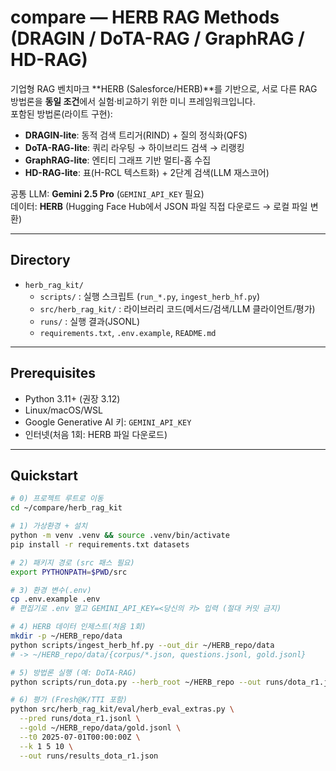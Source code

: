 # compare — HERB RAG Methods (DRAGIN / DoTA-RAG / GraphRAG / HD-RAG)

기업형 RAG 벤치마크 **HERB (Salesforce/HERB)**를 기반으로, 서로 다른 RAG 방법론을 **동일 조건**에서 실험·비교하기 위한 미니 프레임워크입니다.  
포함된 방법론(라이트 구현):

- **DRAGIN-lite**: 동적 검색 트리거(RIND) + 질의 정식화(QFS)
- **DoTA-RAG-lite**: 쿼리 라우팅 → 하이브리드 검색 → 리랭킹
- **GraphRAG-lite**: 엔티티 그래프 기반 멀티-홉 수집
- **HD-RAG-lite**: 표(H-RCL 텍스트화) + 2단계 검색(LLM 재스코어)

공통 LLM: **Gemini 2.5 Pro** (`GEMINI_API_KEY` 필요)  
데이터: **HERB** (Hugging Face Hub에서 JSON 파일 직접 다운로드 → 로컬 파일 변환)

---

## Directory
- `herb_rag_kit/`  
  - `scripts/` : 실행 스크립트 (`run_*.py`, `ingest_herb_hf.py`)  
  - `src/herb_rag_kit/` : 라이브러리 코드(메서드/검색/LLM 클라이언트/평가)  
  - `runs/` : 실행 결과(JSONL)  
  - `requirements.txt`, `.env.example`, `README.md`  

---

## Prerequisites
- Python 3.11+ (권장 3.12)
- Linux/macOS/WSL
- Google Generative AI 키: `GEMINI_API_KEY`
- 인터넷(처음 1회: HERB 파일 다운로드)

---

## Quickstart

```bash
# 0) 프로젝트 루트로 이동
cd ~/compare/herb_rag_kit

# 1) 가상환경 + 설치
python -m venv .venv && source .venv/bin/activate
pip install -r requirements.txt datasets

# 2) 패키지 경로 (src 패스 필요)
export PYTHONPATH=$PWD/src

# 3) 환경 변수(.env)
cp .env.example .env
# 편집기로 .env 열고 GEMINI_API_KEY=<당신의 키> 입력 (절대 커밋 금지)

# 4) HERB 데이터 인제스트(처음 1회)
mkdir -p ~/HERB_repo/data
python scripts/ingest_herb_hf.py --out_dir ~/HERB_repo/data
# -> ~/HERB_repo/data/{corpus/*.json, questions.jsonl, gold.jsonl}

# 5) 방법론 실행 (예: DoTA-RAG)
python scripts/run_dota.py --herb_root ~/HERB_repo --out runs/dota_r1.jsonl

# 6) 평가 (Fresh@K/TTI 포함)
python src/herb_rag_kit/eval/herb_eval_extras.py \
  --pred runs/dota_r1.jsonl \
  --gold ~/HERB_repo/data/gold.jsonl \
  --t0 2025-07-01T00:00:00Z \
  --k 1 5 10 \
  --out runs/results_dota_r1.json
